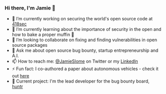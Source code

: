 ### Hi there, I'm Jamie 👋

- 🔭 I’m currently working on securing the world's open source code at [418sec](https://418sec.com)
- 🌱 I’m currently learning about the importance of security in the open and how to bake a proper muffin 🧁
- 👯 I’m looking to collaborate on fixing and finding vulnerabilities in open source packages
- 💬 Ask me about open source bug bounty, startup entrepreneurship and A.I.
- 📫 How to reach me: [@JamieSlome](https://twitter.com/JamieSlome) on Twitter or my [LinkedIn](https://www.linkedin.com/in/jamie-izak-slome/)
- ⚡ Fun fact: I co-authored a paper about autonomous vehicles - check it out [here](https://ieeexplore.ieee.org/document/8801987)
- 🐞 Current project: I'm the lead developer for the bug bounty board, [huntr](https://huntr.dev)

